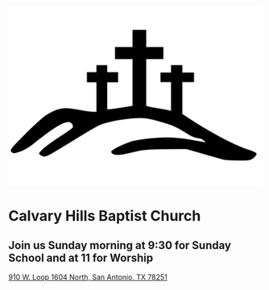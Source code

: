 ![](logo.svg)
# Calvary Hills Baptist Church
## Join us Sunday morning at 9:30 for Sunday School and at 11 for Worship
[910 W. Loop 1604 North, San Antonio, TX 78251](https://goo.gl/maps/YCmg9fCGHXT2)
